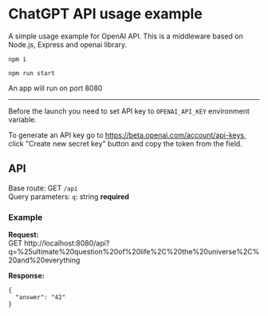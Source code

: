 # ChatGPT API usage example
A simple usage example for OpenAI API. This is a middleware based on Node.js, Express and openai library.

```
npm i
```


```
npm run start
```

An app will run on port 8080

---

Before the launch you need to set API key to `OPENAI_API_KEY` environment variable. <br>

To generate an API key go to https://beta.openai.com/account/api-keys, click "Create new secret key" button and copy the token from the field.

## API

Base route: GET `/api` <br>
Query parameters: `q`: string **required**

### Example

**Request:** <br>
GET http://localhost:8080/api?q=%25ultimate%20question%20of%20life%2C%20the%20universe%2C%20and%20everything

**Response:**

```
{
  "answer": "42"
}
```
